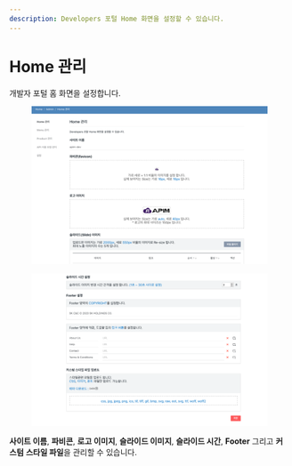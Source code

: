 ```yaml
---
description: Developers 포털 Home 화면을 설정할 수 있습니다.
---
```


# Home 관리

개발자 포털 홈 화면을 설정합니다.

<figure><img src="../../.gitbook/assets/image (10) (1) (1).png" alt=""><figcaption></figcaption></figure>

<figure><img src="../../.gitbook/assets/image (2) (1) (1) (1) (1) (1) (1) (1).png" alt=""><figcaption></figcaption></figure>

**사이트 이름**, **파비콘**, **로고 이미지**, **슬라이드 이미지**, **슬라이드 시간**, **Footer** 그리고 **커스텀** **스타일 파일**을 관리할 수 있습니다.

